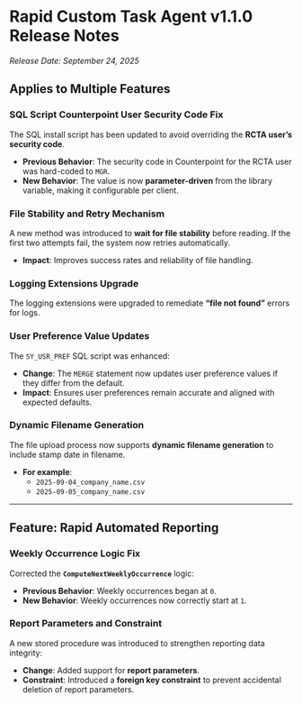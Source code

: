 # Rapid Custom Task Agent v1.1.0 Release Notes

_Release Date: September 24, 2025_

## Applies to Multiple Features

### SQL Script Counterpoint User Security Code Fix
The SQL install script has been updated to avoid overriding the **RCTA user’s security code**.

- **Previous Behavior**: The security code in Counterpoint for the RCTA user was hard-coded to `MGR`.  
- **New Behavior**: The value is now **parameter-driven** from the library variable, making it configurable per client.  

### File Stability and Retry Mechanism
A new method was introduced to **wait for file stability** before reading. If the first two attempts fail, the system now retries automatically.  

- **Impact**: Improves success rates and reliability of file handling.  

### Logging Extensions Upgrade
The logging extensions were upgraded to remediate **“file not found”** errors for logs.  

### User Preference Value Updates
The `SY_USR_PREF` SQL script was enhanced:

- **Change**: The `MERGE` statement now updates user preference values if they differ from the default.  
- **Impact**: Ensures user preferences remain accurate and aligned with expected defaults.  

### Dynamic Filename Generation
The file upload process now supports **dynamic filename generation** to include stamp date in filename.

- **For example**:
  - `2025-09-04_company_name.csv`  
  - `2025-09-05_company_name.csv` 
---

## Feature: Rapid Automated Reporting

### Weekly Occurrence Logic Fix
Corrected the **`ComputeNextWeeklyOccurrence`** logic:

- **Previous Behavior**: Weekly occurrences began at `0`.  
- **New Behavior**: Weekly occurrences now correctly start at `1`.  

### Report Parameters and Constraint
A new stored procedure was introduced to strengthen reporting data integrity:

- **Change**: Added support for **report parameters**.  
- **Constraint**: Introduced a **foreign key constraint** to prevent accidental deletion of report parameters.

